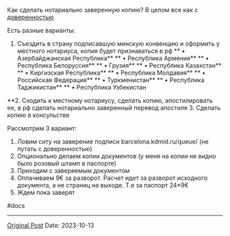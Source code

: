 Как сделать нотариально заверенную копию? В целом все как с [доверенностью](689.md)

Есть разные варианты:
1. Съездить в страну подписавшую минскую конвенцию и оформить у местного нотариуса, копия будет признаваться в рф
** • Азербайджанская Республика**
** • Республика Армения**
** • Республика Белоруссия**
** • Грузия**
** • Республика Казахстан**
** • Киргизская Республика**
** • Республика Молдавия**
** • Российская Федерация**
** • Туркменистан**
** • Республика Таджикистан**
** • Республика Узбекистан

**2. Сходить к местному нотариусу, сделать копию, апостилировать ее, в рф сделать нотариально заверенный перевод апостиля
3. Сделать копию в консульстве

Рассмотрим 3 вариант:
1. Ловим ситу на заверение подписи barcelona.kdmid.ru/queue/ (не путать с доверенностью)
2. Опционально делаем копии документов (у меня на копии не видно было розовый штамп в паспорте)
3. Приходим с заверяемым документом
4. Оплачиваем 9€ за разворот. Расчет идет за разворот исходного документа, а не страниц на выходе. Т.е за паспорт 24*9€
5. Ждем пока заверят

#docs

---
[Original Post](https://t.me/lev2tarragona/1645)
Date: 2023-10-13
